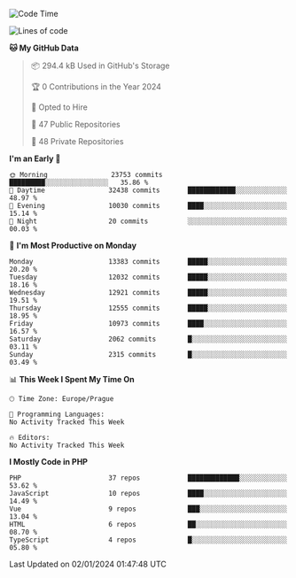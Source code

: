 <!--START_SECTION:waka-->
![Code Time](http://img.shields.io/badge/Code%20Time-1%2C583%20hrs%2058%20mins-blue)

![Lines of code](https://img.shields.io/badge/From%20Hello%20World%20I%27ve%20Written-21.0%20million%20lines%20of%20code-blue)

**🐱 My GitHub Data** 

> 📦 294.4 kB Used in GitHub's Storage 
 > 
> 🏆 0 Contributions in the Year 2024
 > 
> 💼 Opted to Hire
 > 
> 📜 47 Public Repositories 
 > 
> 🔑 48 Private Repositories 
 > 
**I'm an Early 🐤** 

```text
🌞 Morning                23753 commits       █████████░░░░░░░░░░░░░░░░   35.86 % 
🌆 Daytime                32438 commits       ████████████░░░░░░░░░░░░░   48.97 % 
🌃 Evening                10030 commits       ████░░░░░░░░░░░░░░░░░░░░░   15.14 % 
🌙 Night                  20 commits          ░░░░░░░░░░░░░░░░░░░░░░░░░   00.03 % 
```
📅 **I'm Most Productive on Monday** 

```text
Monday                   13383 commits       █████░░░░░░░░░░░░░░░░░░░░   20.20 % 
Tuesday                  12032 commits       █████░░░░░░░░░░░░░░░░░░░░   18.16 % 
Wednesday                12921 commits       █████░░░░░░░░░░░░░░░░░░░░   19.51 % 
Thursday                 12555 commits       █████░░░░░░░░░░░░░░░░░░░░   18.95 % 
Friday                   10973 commits       ████░░░░░░░░░░░░░░░░░░░░░   16.57 % 
Saturday                 2062 commits        █░░░░░░░░░░░░░░░░░░░░░░░░   03.11 % 
Sunday                   2315 commits        █░░░░░░░░░░░░░░░░░░░░░░░░   03.49 % 
```


📊 **This Week I Spent My Time On** 

```text
🕑︎ Time Zone: Europe/Prague

💬 Programming Languages: 
No Activity Tracked This Week

🔥 Editors: 
No Activity Tracked This Week
```

**I Mostly Code in PHP** 

```text
PHP                      37 repos            █████████████░░░░░░░░░░░░   53.62 % 
JavaScript               10 repos            ████░░░░░░░░░░░░░░░░░░░░░   14.49 % 
Vue                      9 repos             ███░░░░░░░░░░░░░░░░░░░░░░   13.04 % 
HTML                     6 repos             ██░░░░░░░░░░░░░░░░░░░░░░░   08.70 % 
TypeScript               4 repos             █░░░░░░░░░░░░░░░░░░░░░░░░   05.80 % 
```




 Last Updated on 02/01/2024 01:47:48 UTC
<!--END_SECTION:waka-->
<!--
**AlexKratky/AlexKratky** is a ✨ _special_ ✨ repository because its `README.md` (this file) appears on your GitHub profile.

Here are some ideas to get you started:

- 🔭 I’m currently working on ...
- 🌱 I’m currently learning ...
- 👯 I’m looking to collaborate on ...
- 🤔 I’m looking for help with ...
- 💬 Ask me about ...
- 📫 How to reach me: ...
- 😄 Pronouns: ...
- ⚡ Fun fact: ...
-->
